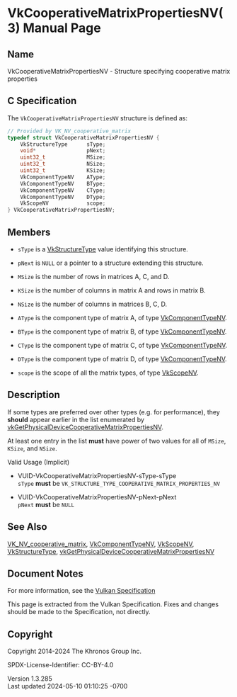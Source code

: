 # VkCooperativeMatrixPropertiesNV(3) Manual Page

## Name

VkCooperativeMatrixPropertiesNV - Structure specifying cooperative
matrix properties



## <a href="#_c_specification" class="anchor"></a>C Specification

The `VkCooperativeMatrixPropertiesNV` structure is defined as:

``` c
// Provided by VK_NV_cooperative_matrix
typedef struct VkCooperativeMatrixPropertiesNV {
    VkStructureType      sType;
    void*                pNext;
    uint32_t             MSize;
    uint32_t             NSize;
    uint32_t             KSize;
    VkComponentTypeNV    AType;
    VkComponentTypeNV    BType;
    VkComponentTypeNV    CType;
    VkComponentTypeNV    DType;
    VkScopeNV            scope;
} VkCooperativeMatrixPropertiesNV;
```

## <a href="#_members" class="anchor"></a>Members

- `sType` is a [VkStructureType](https://registry.khronos.org/vulkan/specs/1.3-extensions/man/html/VkStructureType.html) value identifying
  this structure.

- `pNext` is `NULL` or a pointer to a structure extending this
  structure.

- `MSize` is the number of rows in matrices A, C, and D.

- `KSize` is the number of columns in matrix A and rows in matrix B.

- `NSize` is the number of columns in matrices B, C, D.

- `AType` is the component type of matrix A, of type
  [VkComponentTypeNV](https://registry.khronos.org/vulkan/specs/1.3-extensions/man/html/VkComponentTypeNV.html).

- `BType` is the component type of matrix B, of type
  [VkComponentTypeNV](https://registry.khronos.org/vulkan/specs/1.3-extensions/man/html/VkComponentTypeNV.html).

- `CType` is the component type of matrix C, of type
  [VkComponentTypeNV](https://registry.khronos.org/vulkan/specs/1.3-extensions/man/html/VkComponentTypeNV.html).

- `DType` is the component type of matrix D, of type
  [VkComponentTypeNV](https://registry.khronos.org/vulkan/specs/1.3-extensions/man/html/VkComponentTypeNV.html).

- `scope` is the scope of all the matrix types, of type
  [VkScopeNV](https://registry.khronos.org/vulkan/specs/1.3-extensions/man/html/VkScopeNV.html).

## <a href="#_description" class="anchor"></a>Description

If some types are preferred over other types (e.g. for performance),
they **should** appear earlier in the list enumerated by
[vkGetPhysicalDeviceCooperativeMatrixPropertiesNV](https://registry.khronos.org/vulkan/specs/1.3-extensions/man/html/vkGetPhysicalDeviceCooperativeMatrixPropertiesNV.html).

At least one entry in the list **must** have power of two values for all
of `MSize`, `KSize`, and `NSize`.

Valid Usage (Implicit)

- <a href="#VUID-VkCooperativeMatrixPropertiesNV-sType-sType"
  id="VUID-VkCooperativeMatrixPropertiesNV-sType-sType"></a>
  VUID-VkCooperativeMatrixPropertiesNV-sType-sType  
  `sType` **must** be
  `VK_STRUCTURE_TYPE_COOPERATIVE_MATRIX_PROPERTIES_NV`

- <a href="#VUID-VkCooperativeMatrixPropertiesNV-pNext-pNext"
  id="VUID-VkCooperativeMatrixPropertiesNV-pNext-pNext"></a>
  VUID-VkCooperativeMatrixPropertiesNV-pNext-pNext  
  `pNext` **must** be `NULL`

## <a href="#_see_also" class="anchor"></a>See Also

[VK_NV_cooperative_matrix](https://registry.khronos.org/vulkan/specs/1.3-extensions/man/html/VK_NV_cooperative_matrix.html),
[VkComponentTypeNV](https://registry.khronos.org/vulkan/specs/1.3-extensions/man/html/VkComponentTypeNV.html),
[VkScopeNV](https://registry.khronos.org/vulkan/specs/1.3-extensions/man/html/VkScopeNV.html), [VkStructureType](https://registry.khronos.org/vulkan/specs/1.3-extensions/man/html/VkStructureType.html),
[vkGetPhysicalDeviceCooperativeMatrixPropertiesNV](https://registry.khronos.org/vulkan/specs/1.3-extensions/man/html/vkGetPhysicalDeviceCooperativeMatrixPropertiesNV.html)

## <a href="#_document_notes" class="anchor"></a>Document Notes

For more information, see the <a
href="https://registry.khronos.org/vulkan/specs/1.3-extensions/html/vkspec.html#VkCooperativeMatrixPropertiesNV"
target="_blank" rel="noopener">Vulkan Specification</a>

This page is extracted from the Vulkan Specification. Fixes and changes
should be made to the Specification, not directly.

## <a href="#_copyright" class="anchor"></a>Copyright

Copyright 2014-2024 The Khronos Group Inc.

SPDX-License-Identifier: CC-BY-4.0

Version 1.3.285  
Last updated 2024-05-10 01:10:25 -0700
